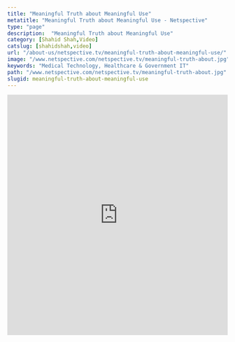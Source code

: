 ```yaml
---
title: "Meaningful Truth about Meaningful Use"
metatitle: "Meaningful Truth about Meaningful Use - Netspective"
type: "page"
description:  "Meaningful Truth about Meaningful Use"
category: [Shahid Shah,Video]
catslug: [shahidshah,video]
url: "/about-us/netspective.tv/meaningful-truth-about-meaningful-use/"
image: "/www.netspective.com/netspective.tv/meaningful-truth-about.jpg"
keywords: "Medical Technology, Healthcare & Government IT"
path: "/www.netspective.com/netspective.tv/meaningful-truth-about.jpg"
slugid: meaningful-truth-about-meaningful-use
---
```


<iframe width="100%" height="550" src="https://www.youtube.com/embed/8KNfOzJk4MU" frameborder="0" allowfullscreen></iframe>
